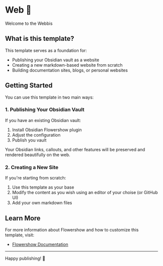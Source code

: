 # Web 🌸

Welcome to the Webbis

## What is this template?

This template serves as a foundation for:
- Publishing your Obsidian vault as a website
- Creating a new markdown-based website from scratch
- Building documentation sites, blogs, or personal websites

## Getting Started

You can use this template in two main ways:

### 1. Publishing Your Obsidian Vault

If you have an existing Obsidian vault:
1. Install Obsidian Flowershow plugin
2. Adjust the configuration
3. Publish you vault

Your Obsidian links, callouts, and other features will be preserved and rendered beautifully on the web.

### 2. Creating a New Site

If you're starting from scratch:
1. Use this template as your base
2. Modify the content as you wish using an editor of your choise (or GitHub UI)
3. Add your own markdown files

## Learn More

For more information about Flowershow and how to customize this template, visit:
- [Flowershow Documentation](https://flowershow.app/docs)

---

Happy publishing! 🚀
